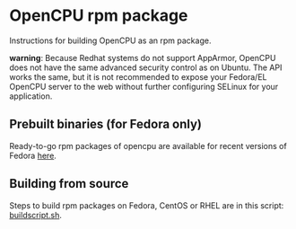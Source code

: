 # OpenCPU rpm package

Instructions for building OpenCPU as an rpm package.

**warning**: Because Redhat systems do not support AppArmor, OpenCPU does not have the same advanced security control as on Ubuntu. The API works the same, but it is not recommended to expose your Fedora/EL OpenCPU server to the web without further configuring SELinux for your application.

## Prebuilt binaries (for Fedora only)

Ready-to-go rpm packages of opencpu are available for recent versions of Fedora [here](http://software.opensuse.org/download.html?project=home:jeroenooms:opencpu-1.4&package=opencpu).

## Building from source

Steps to build rpm packages on Fedora, CentOS or RHEL are in this script: [buildscript.sh](buildscript.sh).
